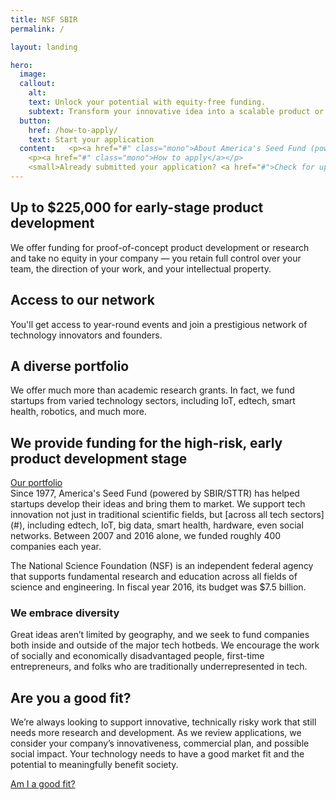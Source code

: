 ```yaml
---
title: NSF SBIR
permalink: /

layout: landing

hero:
  image:
  callout:
    alt:
    text: Unlock your potential with equity-free funding.
    subtext: Transform your innovative idea into a scalable product or service.
  button:
    href: /how-to-apply/
    text: Start your application
  content:   <p><a href="#" class="mono">About America's Seed Fund (powered by NSF)</a></p>
    <p><a href="#" class="mono">How to apply</a></p>
    <small>Already submitted your application? <a href="#">Check for updates on FastLane</a>.</small>
---
```



<section class="usa-section usa-content">
<div class="usa-grid">
<div class="usa-width-one-third" markdown="1">
<h2 class="small-header">Up to $225,000 for early-stage product development</h2>
We offer funding for proof-of-concept product development or research and take no equity in your company — you retain full control over your team, the direction of your work, and your intellectual property.
</div>
<div class="usa-width-one-third" markdown="1">
<h2 class="small-header"> Access to our network</h2>
You'll get access to  year-round events and join a prestigious network of technology innovators and founders.
</div>
<div class="usa-width-one-third" markdown="1">
<h2 class="small-header">A diverse portfolio</h2>
We offer much more than academic research grants. In fact, we fund startups from varied technology sectors, including IoT, edtech, smart health, robotics, and much more.
</div>
</div></section>

<section class="usa-section usa-content">
<div class="usa-grid">
<div class="usa-width-one-half" markdown="1">
<h2 class="large-header">We provide funding for the high-risk, early product development stage</h2>
<a href="#" class="usa-lead">Our portfolio</a>
</div>
<div class="usa-width-one-half" markdown="1">
Since 1977, America's Seed Fund (powered by SBIR/STTR) has helped startups develop their ideas and bring them to market. We support tech innovation not just in traditional scientific fields, but [across all tech sectors](#), including edtech, IoT, big data, smart health, hardware, even social networks. Between 2007 and 2016 alone, we funded roughly 400 companies each year.

The National Science Foundation (NSF) is an independent federal agency that supports fundamental research and education across all fields of science and engineering. In fiscal year 2016, its budget was $7.5 billion. 

<h3 class="small-header">We embrace diversity</h3>

Great ideas aren’t limited by geography, and we seek to fund companies both inside and outside of the major tech hotbeds. We encourage the work of socially and economically disadvantaged people, first-time entrepreneurs, and folks who are traditionally underrepresented in tech.


</div>
</div>
</section>



<section class="usa-section usa-section-alt-bg usa-content">
  <div class="usa-grid">
    <div class="usa-width-one-half usa-content" markdown="1">
<h2 class="large-header">Are you a good fit?</h2>
</div>
<div class="usa-width-one-half usa-content" markdown="1">
We’re always looking to support innovative, technically risky work that still needs more research and development. As we review applications, we consider your company’s innovativeness, commercial plan, and possible social impact. Your technology needs to have a good market fit and the potential to meaningfully benefit society.

[Am I a good fit?](#)
</div></div></section>
